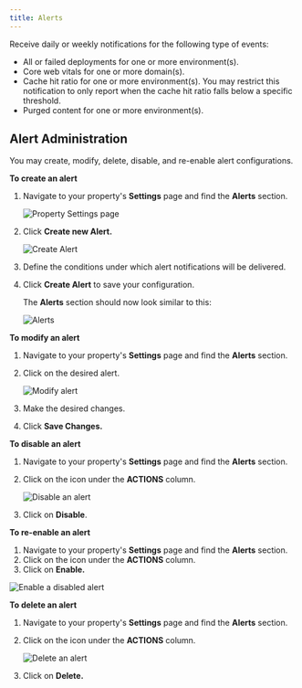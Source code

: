 ```yaml
---
title: Alerts
---
```


Receive daily or weekly notifications for the following type of events:

-   All or failed deployments for one or more environment(s). 
-   Core web vitals for one or more domain(s).
-   Cache hit ratio for one or more environment(s). You may restrict this notification to only report when the cache hit ratio falls below a specific threshold.
-   Purged content for one or more environment(s).

## Alert Administration

You may create, modify, delete, disable, and re-enable alert configurations. 

**To create an alert**

1. Navigate to your property's **Settings** page and find the **Alerts** section.

   ![Property Settings page](/images/v7/basics/alerts-nav.png?width=450)

2. Click **Create new Alert.**

   ![Create Alert](/images/v7/basics/create-alert.png?width=450)
3. Define the conditions under which alert notifications will be delivered.
4. Click **Create Alert** to save your configuration.

   The **Alerts** section should now look similar to this:
   
   ![Alerts](/images/v7/basics/alerts.png?width=450)

**To modify an alert**

1. Navigate to your property's **Settings** page and find the **Alerts** section.
2. Click on the desired alert. 

   ![Modify alert](/images/v7/basics/modify-alert.png?width=450)
   
3. Make the desired changes.
4. Click **Save Changes.**

**To disable an alert**

1. Navigate to your property's **Settings** page and find the **Alerts** section.
2. Click on the <GoKebabVertical className="inline-icon"/> icon under the **ACTIONS** column.

   ![Disable an alert](/images/v7/basics/disable-alert.png?width=450)
   
3. Click on **Disable**.

**To re-enable an alert**

1. Navigate to your property's **Settings** page and find the **Alerts** section.
2. Click on the <GoKebabVertical className="inline-icon"/> icon under the **ACTIONS** column.
3. Click on **Enable.**

![Enable a disabled alert](/images/v7/basics/enable-alert.png?width=450)

**To delete an alert**

1. Navigate to your property's **Settings** page and find the **Alerts** section.
2. Click on the <GoKebabVertical className="inline-icon"/> icon under the **ACTIONS** column.

   ![Delete an alert](/images/v7/basics/delete-alert.png?width=450)
   
3. Click on **Delete.**